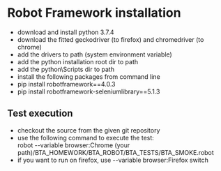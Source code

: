 # Robot Framework installation

* download and install python 3.7.4
* download the fitted geckodriver (to firefox) and chromedriver (to chrome)
* add the drivers to path (system environment variable)
* add the python installation root dir to path
* add the python\Scripts dir to path
* install the following packages from command line
 * pip install robotframework==4.0.3
 * pip install robotframework-seleniumlibrary==5.1.3

## Test execution

* checkout the source from the given git repository
* use the following command to execute the test: <br />
robot --variable browser:Chrome (your path)/BTA\_HOMEWORK/BTA\_ROBOT/BTA\_TESTS/BTA\_SMOKE.robot 
 * if you want to run on firefox, use --variable browser:Firefox switch